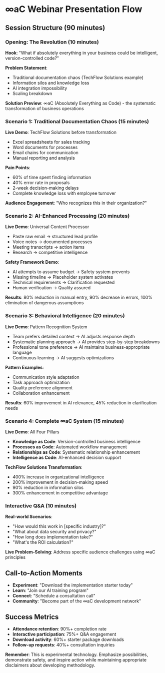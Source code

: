 # ∞aC Webinar Presentation Flow

## Session Structure (90 minutes)

### Opening: The Revolution (10 minutes)
**Hook**: "What if absolutely everything in your business could be intelligent, version-controlled code?"

**Problem Statement**:
- Traditional documentation chaos (TechFlow Solutions example)
- Information silos and knowledge loss
- AI integration impossibility
- Scaling breakdown

**Solution Preview**: ∞aC (Absolutely Everything as Code) - the systematic transformation of business operations

### Scenario 1: Traditional Documentation Chaos (15 minutes)
**Live Demo**: TechFlow Solutions before transformation
- Excel spreadsheets for sales tracking
- Word documents for processes
- Email chains for communication
- Manual reporting and analysis

**Pain Points**:
- 60% of time spent finding information
- 40% error rate in proposals
- 2-week decision-making delays
- Complete knowledge loss with employee turnover

**Audience Engagement**: "Who recognizes this in their organization?"

### Scenario 2: AI-Enhanced Processing (20 minutes)
**Live Demo**: Universal Content Processor
- Paste raw email → structured lead profile
- Voice notes → documented processes
- Meeting transcripts → action items
- Research → competitive intelligence

**Safety Framework Demo**:
- AI attempts to assume budget → Safety system prevents
- Missing timeline → Placeholder system activates
- Technical requirements → Clarification requested
- Human verification → Quality assured

**Results**: 80% reduction in manual entry, 90% decrease in errors, 100% elimination of dangerous assumptions

### Scenario 3: Behavioral Intelligence (20 minutes)
**Live Demo**: Pattern Recognition System
- Team prefers detailed context → AI adjusts response depth
- Systematic planning approach → AI provides step-by-step breakdowns
- Professional tone preference → AI maintains business-appropriate language
- Continuous learning → AI suggests optimizations

**Pattern Examples**:
- Communication style adaptation
- Task approach optimization
- Quality preference alignment
- Collaboration enhancement

**Results**: 60% improvement in AI relevance, 45% reduction in clarification needs

### Scenario 4: Complete ∞aC System (15 minutes)
**Live Demo**: All Four Pillars
- **Knowledge as Code**: Version-controlled business intelligence
- **Processes as Code**: Automated workflow management
- **Relationships as Code**: Systematic relationship enhancement
- **Intelligence as Code**: AI-enhanced decision support

**TechFlow Solutions Transformation**:
- 400% increase in organizational intelligence
- 200% improvement in decision-making speed
- 90% reduction in information silos
- 300% enhancement in competitive advantage

### Interactive Q&A (10 minutes)
**Real-world Scenarios**:
- "How would this work in [specific industry]?"
- "What about data security and privacy?"
- "How long does implementation take?"
- "What's the ROI calculation?"

**Live Problem-Solving**: Address specific audience challenges using ∞aC principles

## Call-to-Action Moments
- **Experiment**: "Download the implementation starter today"
- **Learn**: "Join our AI training program"
- **Connect**: "Schedule a consultation call"
- **Community**: "Become part of the ∞aC development network"

## Success Metrics
- **Attendance retention**: 90%+ completion rate
- **Interactive participation**: 75%+ Q&A engagement
- **Download activity**: 60%+ starter package downloads
- **Follow-up requests**: 40%+ consultation inquiries

**Remember**: This is experimental technology. Emphasize possibilities, demonstrate safety, and inspire action while maintaining appropriate disclaimers about developing methodology.
